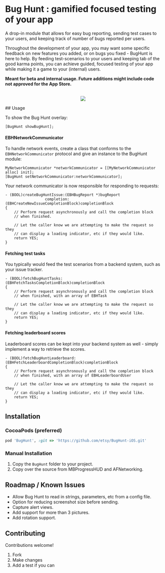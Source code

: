 # Bug Hunt : gamified focused testing of your app

A drop-in module that allows for easy bug reporting, sending test cases to your users, and keeping track of number of bugs reported per users.

Throughout the development of your app, you may want some specific feedback on new features you added, or on bugs you fixed - BugHunt is here to help. By feeding test-scenarios to your users and keeping tab of the good karma points, you can achieve guided, focused testing of your app while making it a game to your (internal) users.

**Meant for beta and internal usage. Future additions might include code not approved for the App Store.**

<p align="center">
<br />
<img src='bughunt.gif'/>
<br />
</p>
## Usage

To show the Bug Hunt overlay:

```objc
[BugHunt showBugHunt];
```

#### EBHNetworkCommunicator

To handle network events, create a class that conforms to the `EBHNetworkCommunicator` protocol and give an instance to the BugHunt module:

```objc
MyNetworkCommunicator *networkCommunicator = [[MyNetworkCommunicator alloc] init];
[BugHunt setNetworkCommunicator:networkCommunicator];
```

Your network communicator is now responsible for responding to requests:

```objc
- (BOOL)createBugHuntIssue:(EBHBugReport *)bugReport
                  completion:(EBHCreateNewIssueCompletionBlock)completionBlock
{
    // Perform request asynchronously and call the completion block
    // when finished.

    // Let the caller know we are attempting to make the request so they
    // can display a loading indicator, etc if they would like.
    return YES;
}
```

#### Fetching test tasks

You typically would feed the test scenarios from a backend system, such as your issue tracker.

```objc
- (BOOL)fetchBugHuntTasks:(EBHFetchTasksCompletionBlock)completionBlock
{
    // Perform request asynchronously and call the completion block
    // when finished, with an array of EBHTask

    // Let the caller know we are attempting to make the request so they
    // can display a loading indicator, etc if they would like.
    return YES;
}
```

#### Fetching leaderboard scores

Leaderboard scores can be kept into your backend system as well - simply implement a way to retrieve the scores.

```objc
- (BOOL)fetchBugHuntLeaderboard:(EBHFetchLeaderboardCompletionBlock)completionBlock
{
    // Perform request asynchronously and call the completion block
    // when finished, with an array of EBHLeaderboardUser

    // Let the caller know we are attempting to make the request so they
    // can display a loading indicator, etc if they would like.
    return YES;
}
```

## Installation

### CocoaPods (preferred)

```ruby
pod 'BugHunt', :git => 'https://github.com/etsy/BugHunt-iOS.git'
```

### Manual Installation

1. Copy the `BugHunt` folder to your project.
2. Copy over the source from MBProgressHUD and AFNetworking.

## Roadmap / Known Issues

* Allow Bug Hunt to read in strings, parameters, etc from a config file.
* Option for reducing screenshot size before sending.
* Capture alert views.
* Add support for more than 3 pictures.
* Add rotation support.

## Contributing

Contributions welcome!

1. Fork
2. Make changes
3. Add a test if you can
